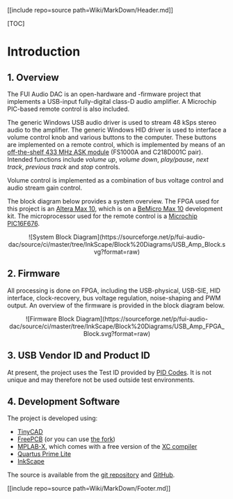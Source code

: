 [[include repo=source path=Wiki/MarkDown/Header.md]]

[TOC]

# Introduction

## 1. Overview

The FUI Audio DAC is an open-hardware and -firmware project that implements a USB-input fully-digital class-D audio amplifier.  A Microchip PIC-based remote control is also included.

The generic Windows USB&nbsp;audio driver is used to stream 48&nbsp;kSps&nbsp;stereo audio to the amplifier.  The generic Windows&nbsp;HID driver is used to interface a volume control knob and various buttons to the computer.  These buttons are implemented on a remote control, which is implemented by means of an [off-the-shelf 433&nbsp;MHz ASK module](http://www.communica.co.za/Catalog/Details/P1929638763) (FS1000A and C218D001C pair).  Intended functions include *volume up*, *volume down*, *play/pause*, *next track*, *previous track* and *stop* controls.

Volume control is implemented as a combination of bus voltage control and audio stream gain control.

The block diagram below provides a system overview.  The FPGA used for this project is an [Altera Max 10](https://www.altera.com/products/fpga/max-series/max-10/overview.html), which is on a [BeMicro Max 10](https://www.arrow.com/en/products/bemicromax10/arrow-development-tools) development kit.  The microprocessor used for the remote control is a [Microchip PIC16F676](http://www.microchip.com/wwwproducts/en/PIC16F676).

<center markdown>![System Block Diagram](https://sourceforge.net/p/fui-audio-dac/source/ci/master/tree/InkScape/Block%20Diagrams/USB_Amp_Block.svg?format=raw)</center>

## 2. Firmware

All processing is done on FPGA, including the USB-physical, USB-SIE, HID interface, clock-recovery, bus voltage regulation, noise-shaping and PWM output.  An overview of the firmware is provided in the block diagram below.

<center markdown>![Firmware Block Diagram](https://sourceforge.net/p/fui-audio-dac/source/ci/master/tree/InkScape/Block%20Diagrams/USB_Amp_FPGA_Block.svg?format=raw)</center>

## 3. USB Vendor ID and Product ID

At present, the project uses the Test ID provided by [PID Codes](http://pid.codes/1209/0001).  It is not unique and may therefore not be used outside test environments.

## 4. Development Software

The project is developed using:

- [TinyCAD](https://sourceforge.net/projects/tinycad/)
- [FreePCB](http://freepcb.com/) (or you can use [the fork](https://bitbucket.org/mplough/freepcb/wiki/Home))
- [MPLAB-X](http://www.microchip.com/mplab/mplab-x-ide), which comes with a free version of the [XC&nbsp;compiler](http://www.microchip.com/mplab/compilers)
- [Quartus Prime Lite](https://www.altera.com/products/design-software/fpga-design/quartus-prime/overview.html)
- [InkScape](https://inkscape.org/)

The source is available from the [git repository](https://sourceforge.net/p/fui-audio-dac/source/) and [GitHub](https://github.com/jpt13653903/FUI-Audio-DAC).

[[include repo=source path=Wiki/MarkDown/Footer.md]]

